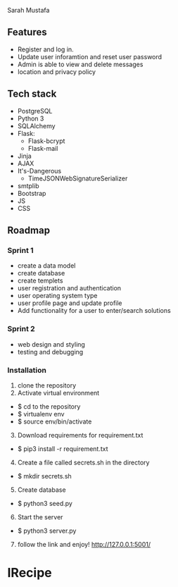 Sarah Mustafa 
## Features


- Register and log in.
- Update user inforamtion and reset user password
- Admin is able to view and delete messages
- location and privacy policy
## Tech stack

  - PostgreSQL
  - Python 3
  - SQLAlchemy 
  - Flask:
    - Flask-bcrypt
    - Flask-mail
  - Jinja
  - AJAX
  - It's-Dangerous
    - TimeJSONWebSignatureSerializer
  - smtplib
  - Bootstrap
  - JS
  - CSS
## Roadmap

### Sprint 1
- create a data model
- create database 
- create templets
- user registration and authentication
- user operating system type
- user profile page and update profile
- Add functionality for a user to enter/search solutions


### Sprint 2
- web design and styling 
- testing and debugging

### Installation
1. clone the repository 
2. Activate virtual environment
  - $ cd to the repository
  - $ virtualenv env
  - $ source env/bin/activate
3. Download requirements for requirement.txt
  - $ pip3 install -r requirement.txt
4. Create a file called secrets.sh in the directory
  - $ mkdir secrets.sh
5. Create database
  - $ python3 seed.py
6. Start the server
  - $ python3 server.py
7. follow the link and enjoy! http://127.0.0.1:5001/

  

# IRecipe
